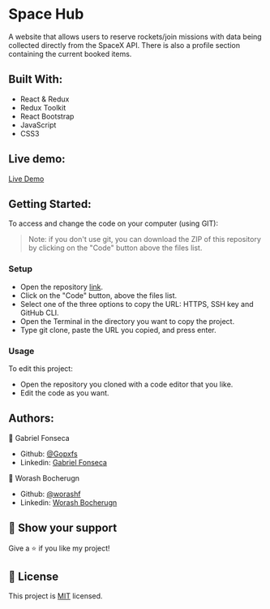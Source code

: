 # Space Hub
A website that allows users to reserve rockets/join missions with data being collected directly from the SpaceX API. There is also a profile section containing the current booked items.

## Built With:
- React & Redux
- Redux Toolkit
- React Bootstrap
- JavaScript
- CSS3

## Live demo:
[Live Demo](https://gopxfs.github.io/space-hub/)

## Getting Started:
To access and change the code on your computer (using GIT):
> Note: if you don't use git, you can download the ZIP of this repository by clicking on the "Code" button above the files list.
### Setup
- Open the repository [link](https://github.com/Gopxfs/space-hub).
- Click on the "Code" button, above the files list.
- Select one of the three options to copy the URL: HTTPS, SSH key and GitHub CLI.
- Open the Terminal in the directory you want to copy the project.
- Type git clone, paste the URL you copied, and press enter.
### Usage
To edit this project:
- Open the repository you cloned with a code editor that you like.
- Edit the code as you want.

## Authors:
:bust_in_silhouette: Gabriel Fonseca
- Github: [@Gopxfs](https://github.com/Gopxfs)
- Linkedin: [Gabriel Fonseca](https://www.linkedin.com/in/gabriel-fonseca-sales-8bb64b236/)

:bust_in_silhouette: Worash Bocherugn
- Github: [@worashf](https://github.com/worashf)
- Linkedin: [Worash Bocherugn](https://www.linkedin.com/in/worash-abocherugn-a02219154/)

## :star2: Show your support
Give a :star: if you like my project!

## :pencil: License
This project is [MIT](https://github.com/Gopxfs/space-hub/blob/main/LICENSE) licensed.
